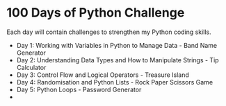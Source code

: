 # 100 Days of Python Challenge 
Each day will contain challenges to strengthen my Python coding skills. 

- Day 1: Working with Variables in Python to Manage Data - Band Name Generator
- Day 2: Understanding Data Types and How to Manipulate Strings - Tip Calculator
- Day 3: Control Flow and Logical Operators - Treasure Island
- Day 4: Randomisation and Python Lists - Rock Paper Scissors Game
- Day 5: Python Loops - Password Generator
- 
